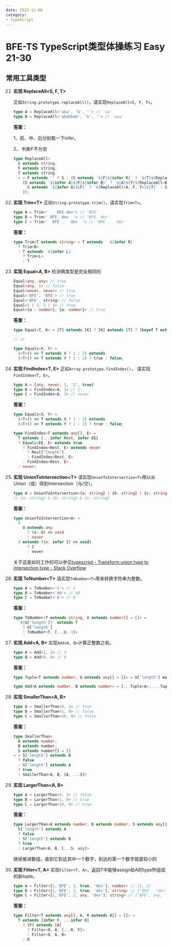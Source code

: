 ```yaml
---
date: 2022-12-06
category:
- TypeScript
---
```


# BFE-TS  TypeScript类型体操练习 Easy 21-30

## 常用工具类型

21. **实现 ReplaceAll<S, F, T>**

    正如`String.prototype.replaceAll()`，请实现`ReplaceAll<S, F, T>`。

    ```ts
    type A = ReplaceAll<'aba', 'b', ''> // 'aa'
    type B = ReplaceAll<'ababbab', 'b', ''> // 'aaa'
    ```

    **答案：**

    1、前、中、后分别取一下infer。

    2、 判断F不为空

    ```ts
    type ReplaceAll<
      S extends string,
      F extends string,
      T extends string
      > = F extends '' ? S : (S extends `${F}${infer R}` ? `${T}${ReplaceAll<R, F, T>}` :
        (S extends `${infer A}${F}${infer B}` ? `${A}${T}${ReplaceAll<B, F, T>}` :
          S extends `${infer A}${F}` ? `${ReplaceAll<A, F, T>}${T}` : S
        ));
    ```

17. **实现 Trim\<T>**
    正如`String.prototype.trim()`，请实现`Trim<T>`。

    ```ts
    type A = Trim<'    BFE.dev'> // 'BFE'
    type B = Trim<' BFE. dev  '> // 'BFE. dev'
    type C = Trim<'  BFE .   dev  '> // 'BFE .   dev'
    ```

    **答案：**

    ```typescript
    type Trim<T extends string> = T extends ` ${infer R}` 
      ? Trim<R> 
      : T extends `${infer L} `
        ? Trim<L>
        : T
    ```

18. **实现 Equal<A, B>**
    检测俩类型是完全相同的

    ```ts
    Equal<any, any> // true
    Equal<any, 1> // false
    Equal<never, never> // true
    Equal<'BFE', 'BFE'> // true
    Equal<'BFE', string> // false
    Equal<1 | 2, 2 | 1> // true
    Equal<{a : number}, {a: number}> // true
    ```

    **答案：**

    ```typescript
    type Equal<T, K> = [T] extends [K] ? [K] extends [T] ? (keyof T extends keyof K ? keyof K extends keyof T ? true : false : false) : false : false;
    
    // or
    
    type Equals<X, Y> =
      (<T>() => T extends X ? 1 : 2) extends
      (<T>() => T extends Y ? 1 : 2) ? true : false;
    ```

19. **实现 FindIndex<T, E>**
    正如`Array.prototype.findIndex()`， 请实现`FindIndex<T, E>`。

    ```ts
    type A = [any, never, 1, '2', true]
    type B = FindIndex<A, 1> // 2
    type C = FindIndex<A, 3> // never
    ```

    **答案：**

    ```typescript
    type Equals<X, Y> =
      (<T>() => T extends X ? 1 : 2) extends
      (<T>() => T extends Y ? 1 : 2) ? true : false;
    
    type FindIndex<T extends any[], E> =
      T extends [...infer Rest, infer EE]
      ? Equals<EE, E> extends true
        ? FindIndex<Rest, E> extends never
          ? Rest["length"]
          : FindIndex<Rest, E>
        : FindIndex<Rest, E>
      : never;
    ```

20. **实现 UnionToIntersection\<T>**
    请实现`UnionToIntersection<T>`用以从Union（或）得到Intersection（与/交）。

    ```ts
    type A = UnionToIntersection<{a: string} | {b: string} | {c: string}> 
    // {a: string} & {b: string} & {c: string}
    ```

    **答案：**

    ```typescript
    type UnionToIntersection<U> = 
      (
        U extends any 
          ? (x: U) => void 
          : never
      ) extends ((x: infer I) => void) 
          ? I 
          : never
    ```

    关于这是如何工作的可以参见[typescript - Transform union type to intersection type - Stack Overflow](https://stackoverflow.com/questions/50374908/transform-union-type-to-intersection-type)

21. **实现 ToNumber\<T>**
    请实现`ToNumber<T>`用来转换字符串为整数。

    ```ts
    type A = ToNumber<'1'> // 1
    type B = ToNumber<'40'> // 40
    type C = ToNumber<'0'> // 0
    ```

    **答案：**

    ```typescript
    type ToNumber<T extends string, U extends number[] = []> =
      `${U['length']}` extends T
        ? U['length']
        : ToNumber<T, [...U, 1]>
    ```

22. **实现 Add<A, B>**
    实现`Add<A, B>`计算正整数之和。

    ```ts
    type A = Add<1, 2> // 3
    type B = Add<0, 0> // 0
    ```

    **答案：**

    ```typescript
    type Tuple<T extends number, U extends any[] = []> = U['length'] extends T ? U : Tuple<T, [...U, any]>
    
    type Add<A extends number, B extends number> = [...Tuple<A>, ...Tuple<B>]['length']
    ```

23. **实现 SmallerThan<A, B>**

    ```ts
    type A = SmallerThan<0, 1> // true
    type B = SmallerThan<1, 0> // false
    type C = SmallerThan<10, 9> // false
    ```

    **答案：**

    ```typescript
    type SmallerThan<
      A extends number,
      B extends number,
      S extends number[] = []
    > = S['length'] extends B
      ? false
      : S['length'] extends A
      ? true
      : SmallerThan<A, B, [A, ...S]>
    ```

24. **实现 LargerThan<A, B>**

    ```ts
    type A = LargerThan<0, 1> // false
    type B = LargerThan<1, 0> // true
    type C = LargerThan<10, 9> // true
    ```

    **答案：**

    ```typescript
    type LargerThan<A extends number, B extends number, S extends any[] = []> =
      S['length'] extends A
      ? false
      : S['length'] extends B
      ? true
      : LargerThan<A, B, [...S, any]>
    ```

    继续推进数组，直到它到达其中一个数字，到达的第一个数字就是较小的

25. **实现 Filter<T, A>**
    实现`Filter<T, A>`，返回T中能够assign给A的type所组成的新tuple。

    ```ts
    type A = Filter<[1,'BFE', 2, true, 'dev'], number> // [1, 2]
    type B = Filter<[1,'BFE', 2, true, 'dev'], string> // ['BFE', 'dev']
    type C = Filter<[1,'BFE', 2, any, 'dev'], string> // ['BFE', any, 'dev']
    ```

    **答案：**

    ```typescript
    type Filter<T extends any[], A, R extends A[] = []> = 
      T extends [infer F, ...infer O] 
        ? [F] extends [A]
          ? Filter<O, A, [...R, F]>
          : Filter<O, A, R>
        : R
    ```
